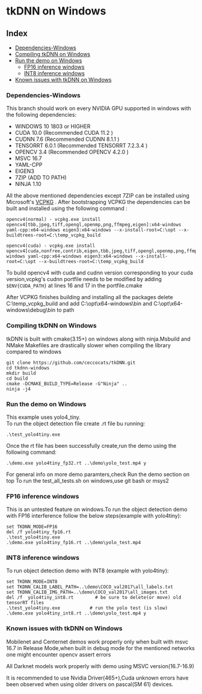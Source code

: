 # tkDNN on Windows 

## Index

 - [Dependencies-Windows](#dependencies-windows)
 - [Compiling tkDNN on Windows](#compiling-tkdnn-on-windows)
 - [Run the demo on Windows](#run-the-demo-on-windows)
    - [FP16 inference windows](#fp16-inference-windows)
    - [INT8 inference windows](#int8-inference-windows)
 - [Known issues with tkDNN on Windows](#known-issues-with-tkdnn-on-windows)

### Dependencies-Windows 
This branch should work on every NVIDIA GPU supported in windows with the following dependencies:

* WINDOWS 10 1803 or HIGHER 
* CUDA 10.0 (Recommended CUDA 11.2 )
* CUDNN 7.6 (Recommended CUDNN 8.1.1 )
* TENSORRT 6.0.1 (Recommended TENSORRT 7.2.3.4 )
* OPENCV 3.4 (Recommended OPENCV 4.2.0 )
* MSVC 16.7 
* YAML-CPP 
* EIGEN3
* 7ZIP (ADD TO PATH)
* NINJA 1.10


All the above mentioned dependencies except 7ZIP can be installed using Microsoft's [VCPKG](https://github.com/microsoft/vcpkg.git) .
After bootstrapping VCPKG the dependencies can be built and installed using the following command :

```
opencv4(normal) - vcpkg.exe install opencv4[tbb,jpeg,tiff,opengl,openmp,png,ffmpeg,eigen]:x64-windows yaml-cpp:x64-windows eigen3:x64-windows --x-install-root=C:\opt --x-buildtrees-root=C:\temp_vcpkg_build

opencv4(cuda) - vcpkg.exe install opencv4[cuda,nonfree,contrib,eigen,tbb,jpeg,tiff,opengl,openmp,png,ffmpeg]:x64-windows yaml-cpp:x64-windows eigen3:x64-windows --x-install-root=C:\opt --x-buildtrees-root=C:\temp_vcpkg_build
```
To build opencv4 with cuda and cudnn version corresponding to your cuda version,vcpkg's cudnn portfile needs to be modified by adding ```$ENV{CUDA_PATH}```  at lines 16 and 17 in the portfile.cmake 

After VCPKG finishes building and installing all the packages delete C:\temp_vcpkg_build and add C:\opt\x64-windows\bin and C:\opt\x64-windows\debug\bin to path 

### Compiling tkDNN on Windows 

tkDNN is built with cmake(3.15+) on windows along with ninja.Msbuild and NMake Makefiles are drastically slower when compiling the library compared to windows
```
git clone https://github.com/ceccocats/tkDNN.git
cd tkdnn-windows
mkdir build
cd build
cmake -DCMAKE_BUILD_TYPE=Release -G"Ninja" ..
ninja -j4
```

### Run the demo on Windows 

This example uses yolo4_tiny.\
To run the object detection file create .rt file bu running:
```
.\test_yolo4tiny.exe
```

Once the rt file has been successfully create,run the demo using the following command:
```
.\demo.exe yolo4tiny_fp32.rt ..\demo\yolo_test.mp4 y 
```
 For general info on more demo paramters,check Run the demo section on top 
 To run the test_all_tests.sh on windows,use git bash or msys2 

### FP16 inference windows 

This is an untested feature on windows.To run the object detection demo with FP16 interference follow the below steps(example with yolo4tiny):
```
set TKDNN_MODE=FP16
del /f yolo4tiny_fp16.rt
.\test_yolo4tiny.exe
.\demo.exe yolo4tiny_fp16.rt ..\demo\yolo_test.mp4
```

### INT8 inference windows 
To run object detection demo with INT8 (example with yolo4tiny):
```
set TKDNN_MODE=INT8
set TKDNN_CALIB_LABEL_PATH=..\demo\COCO_val2017\all_labels.txt
set TKDNN_CALIB_IMG_PATH=..\demo\COCO_val2017\all_images.txt
del /f  yolo4tiny_int8.rt        # be sure to delete(or move) old tensorRT files
.\test_yolo4tiny.exe           # run the yolo test (is slow)
.\demo.exe yolo4tiny_int8.rt ..\demo\yolo_test.mp4 y

```

### Known issues with tkDNN on Windows

Mobilenet and Centernet demos work properly only when built with msvc 16.7 in Release Mode,when built in debug mode for the mentioned networks one might encounter opencv assert errors

All Darknet models work properly with demo using MSVC version(16.7-16.9)

It is recommended to use Nvidia Driver(465+),Cuda unknown errors have been observed when using older drivers on pascal(SM 61) devices.

